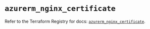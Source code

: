 # `azurerm_nginx_certificate`

Refer to the Terraform Registry for docs: [`azurerm_nginx_certificate`](https://registry.terraform.io/providers/hashicorp/azurerm/4.1.0/docs/resources/nginx_certificate).
